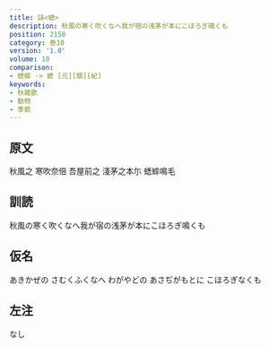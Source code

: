 ```yaml
---
title: 詠<蟋>
description: 秋風の寒く吹くなへ我が宿の浅茅が本にこほろぎ鳴くも
position: 2158
category: 巻10
version: '1.0'
volume: 10
comparison:
- 蟋蟀 -> 蟋 [元][類][紀]
keywords:
- 秋雑歌
- 動物
- 季節
---
```


## 原文

秋風之 寒吹奈倍 吾屋前之 淺茅之本尓 蟋蟀鳴毛

## 訓読

秋風の寒く吹くなへ我が宿の浅茅が本にこほろぎ鳴くも

## 仮名

あきかぜの さむくふくなへ わがやどの あさぢがもとに こほろぎなくも

## 左注

なし
